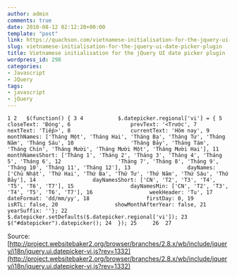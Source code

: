 ```yaml
---
author: admin
comments: true
date: 2010-08-12 02:12:20+00:00
template: "post"
link: https://quachson.com/vietnamese-initialisation-for-the-jquery-ui-date-picker-plugin/
slug: vietnamese-initialisation-for-the-jquery-ui-date-picker-plugin
title: Vietnamese initialisation for the jQuery UI date picker plugin
wordpress_id: 298
categories:
- Javascript
- JQuery
tags:
- javascript
- jQuery
---
```


`
1
2	$(function() {
3
4	        $.datepicker.regional['vi'] = {
5	                closeText: 'Đóng',
6	                prevText: '<Trước',
7	                nextText: 'Tiếp>',
8	                currentText: 'Hôm nay',
9	                monthNames: ['Tháng Một', 'Tháng Hai', 'Tháng Ba', 'Tháng Tư', 'Tháng Năm', 'Tháng Sáu',
10	                'Tháng Bảy', 'Tháng Tám', 'Tháng Chín', 'Tháng Mười', 'Tháng Mười Một', 'Tháng Mười Hai'],
11	                monthNamesShort: ['Tháng 1', 'Tháng 2', 'Tháng 3', 'Tháng 4', 'Tháng 5', 'Tháng 6',
12	                'Tháng 7', 'Tháng 8', 'Tháng 9', 'Tháng 10', 'Tháng 11', 'Tháng 12'],
13	                dayNames: ['Chủ Nhật', 'Thứ Hai', 'Thứ Ba', 'Thứ Tư', 'Thứ Năm', 'Thứ Sáu', 'Thứ Bảy'],
14	                dayNamesShort: ['CN', 'T2', 'T3', 'T4', 'T5', 'T6', 'T7'],
15	                dayNamesMin: ['CN', 'T2', 'T3', 'T4', 'T5', 'T6', 'T7'],
16	                weekHeader: 'Tu',
17	                dateFormat: 'dd/mm/yy',
18	                firstDay: 0,
19	                isRTL: false,
20	                showMonthAfterYear: false,
21	                yearSuffix: ''};
22	        $.datepicker.setDefaults($.datepicker.regional['vi']);
23            $("#datepicker").datepicker();
24	});
25    
26 
27    
`

Source: [http://project.websitebaker2.org/browser/branches/2.8.x/wb/include/jquery/i18n/jquery.ui.datepicker-vi.js?rev=1332](http://project.websitebaker2.org/browser/branches/2.8.x/wb/include/jquery/i18n/jquery.ui.datepicker-vi.js?rev=1332)
